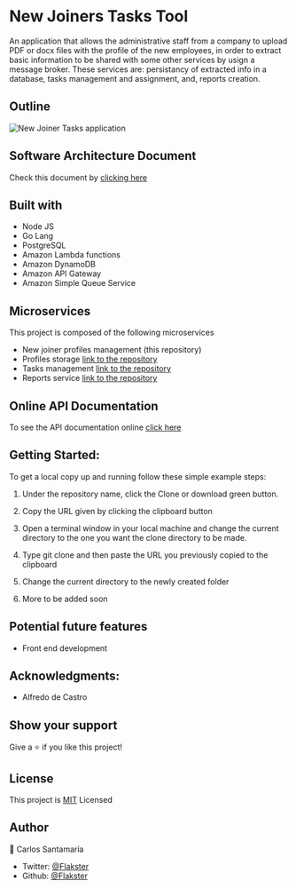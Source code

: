 # New Joiners Tasks Tool

An application that allows the administrative staff from a company to upload PDF or docx files with the profile of the new employees, in order to extract basic information to be shared with some other services by usign a message broker. These services are: persistancy of extracted info in a database, tasks management and assignment, and, reports creation.

## Outline

![New Joiner Tasks application](https://user-images.githubusercontent.com/53324035/155766774-f848d3ca-af5a-4d4f-88be-52978176f2ef.png)


## Software Architecture Document

Check this document by <a href="https://github.com/Flakster/New-Joiner-Tasks-Tool/blob/development/SAD.MD" target="_blank"> clicking here </a>

## Built with

  * Node JS
  * Go Lang
  * PostgreSQL
  * Amazon Lambda functions
  * Amazon DynamoDB
  * Amazon API Gateway
  * Amazon Simple Queue Service
  
## Microservices

This project is composed of the following microservices

- New joiner profiles management (this repository)
- Profiles storage <a href="https://github.com/Flakster/New-Joiner-Persistence" target="_blank">link to the repository</a>
- Tasks management <a href="https://github.com/Flakster/tasks-management" target="_blank">link to the repository</a>
- Reports service <a href="https://github.com/Flakster/New-joiner-tasks-reports" target="_blank">link to the repository</a>


## Online API Documentation 

To see the API documentation online <a href="https://documenter.getpostman.com/view/19268372/UVkpNauv" target="_blank"> click here </a>

## Getting Started:

To get a local copy up and running follow these simple example steps:

1. Under the repository name, click the Clone or download green button.

2. Copy the URL given by clicking the clipboard button

3. Open a terminal window in your local machine and change the current directory to the one you
   want the clone directory to be made.

4. Type  git clone and then paste the URL you previously copied to the clipboard

5. Change the current directory to the newly created folder

6. More to be added soon


## Potential future features

- Front end development


## Acknowledgments:

- Alfredo de Castro

 
## Show your support
Give a ⭐️ if you like this project!
 
## License
This project is [MIT](https://github.com/Flakster/New-Joiner-Tasks-Tool/blob/main/LICENSE) Licensed

## Author
👤 Carlos Santamaría

* Twitter: [@Flakster ](https://twitter.com/Flakster )
* Github: [@Flakster](https://github.com/Flakster)

